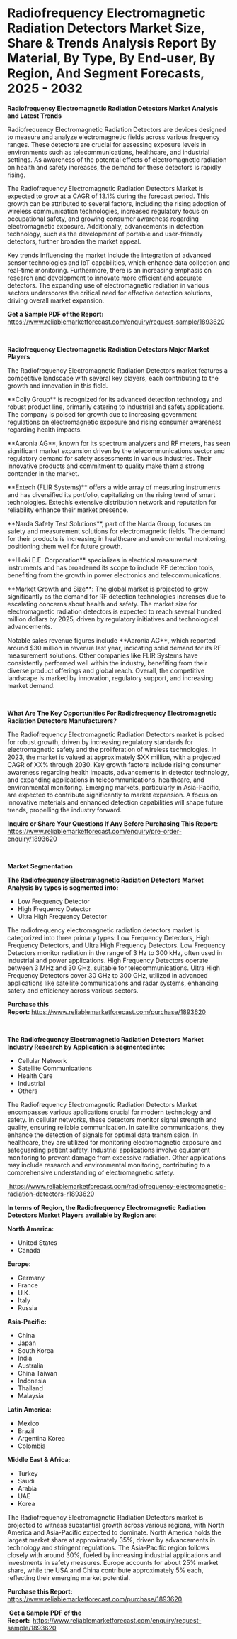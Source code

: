 <p><h1>Radiofrequency Electromagnetic Radiation Detectors Market Size, Share & Trends Analysis Report By Material, By Type, By End-user, By Region, And Segment Forecasts, 2025 - 2032</h1></p><p><strong>Radiofrequency Electromagnetic Radiation Detectors Market Analysis and Latest Trends</strong></p>
<p><p>Radiofrequency Electromagnetic Radiation Detectors are devices designed to measure and analyze electromagnetic fields across various frequency ranges. These detectors are crucial for assessing exposure levels in environments such as telecommunications, healthcare, and industrial settings. As awareness of the potential effects of electromagnetic radiation on health and safety increases, the demand for these detectors is rapidly rising.</p><p>The Radiofrequency Electromagnetic Radiation Detectors Market is expected to grow at a CAGR of 13.1% during the forecast period. This growth can be attributed to several factors, including the rising adoption of wireless communication technologies, increased regulatory focus on occupational safety, and growing consumer awareness regarding electromagnetic exposure. Additionally, advancements in detection technology, such as the development of portable and user-friendly detectors, further broaden the market appeal.</p><p>Key trends influencing the market include the integration of advanced sensor technologies and IoT capabilities, which enhance data collection and real-time monitoring. Furthermore, there is an increasing emphasis on research and development to innovate more efficient and accurate detectors. The expanding use of electromagnetic radiation in various sectors underscores the critical need for effective detection solutions, driving overall market expansion.</p></p>
<p><strong>Get a Sample PDF of the Report:&nbsp;</strong> <a href="https://www.reliablemarketforecast.com/enquiry/request-sample/1893620?utm_campaign=3442&utm_medium=2&utm_source=Github&utm_content=ia&utm_term=16042025&utm_id=radiofrequency-electromagnetic-radiation-detectors">https://www.reliablemarketforecast.com/enquiry/request-sample/1893620</a></p>
<p>&nbsp;</p>
<p><strong>Radiofrequency Electromagnetic Radiation Detectors Major Market Players</strong></p>
<p><p>The Radiofrequency Electromagnetic Radiation Detectors market features a competitive landscape with several key players, each contributing to the growth and innovation in this field.</p><p>**Coliy Group** is recognized for its advanced detection technology and robust product line, primarily catering to industrial and safety applications. The company is poised for growth due to increasing government regulations on electromagnetic exposure and rising consumer awareness regarding health impacts.</p><p>**Aaronia AG**, known for its spectrum analyzers and RF meters, has seen significant market expansion driven by the telecommunications sector and regulatory demand for safety assessments in various industries. Their innovative products and commitment to quality make them a strong contender in the market.</p><p>**Extech (FLIR Systems)** offers a wide array of measuring instruments and has diversified its portfolio, capitalizing on the rising trend of smart technologies. Extech’s extensive distribution network and reputation for reliability enhance their market presence.</p><p>**Narda Safety Test Solutions**, part of the Narda Group, focuses on safety and measurement solutions for electromagnetic fields. The demand for their products is increasing in healthcare and environmental monitoring, positioning them well for future growth.</p><p>**Hioki E.E. Corporation** specializes in electrical measurement instruments and has broadened its scope to include RF detection tools, benefiting from the growth in power electronics and telecommunications.</p><p>**Market Growth and Size**: The global market is projected to grow significantly as the demand for RF detection technologies increases due to escalating concerns about health and safety. The market size for electromagnetic radiation detectors is expected to reach several hundred million dollars by 2025, driven by regulatory initiatives and technological advancements.</p><p>Notable sales revenue figures include **Aaronia AG**, which reported around $30 million in revenue last year, indicating solid demand for its RF measurement solutions. Other companies like FLIR Systems have consistently performed well within the industry, benefiting from their diverse product offerings and global reach. Overall, the competitive landscape is marked by innovation, regulatory support, and increasing market demand.</p></p>
<p>&nbsp;</p>
<p><strong>What Are The Key Opportunities For Radiofrequency Electromagnetic Radiation Detectors Manufacturers?</strong></p>
<p><p>The Radiofrequency Electromagnetic Radiation Detectors market is poised for robust growth, driven by increasing regulatory standards for electromagnetic safety and the proliferation of wireless technologies. In 2023, the market is valued at approximately $XX million, with a projected CAGR of XX% through 2030. Key growth factors include rising consumer awareness regarding health impacts, advancements in detector technology, and expanding applications in telecommunications, healthcare, and environmental monitoring. Emerging markets, particularly in Asia-Pacific, are expected to contribute significantly to market expansion. A focus on innovative materials and enhanced detection capabilities will shape future trends, propelling the industry forward.</p></p>
<p><strong>Inquire or Share Your Questions If Any Before Purchasing This Report:</strong> <a href="https://www.reliablemarketforecast.com/enquiry/pre-order-enquiry/1893620?utm_campaign=3442&utm_medium=2&utm_source=Github&utm_content=ia&utm_term=16042025&utm_id=radiofrequency-electromagnetic-radiation-detectors">https://www.reliablemarketforecast.com/enquiry/pre-order-enquiry/1893620</a></p>
<p>&nbsp;</p>
<p><strong>Market Segmentation</strong></p>
<p><strong>The Radiofrequency Electromagnetic Radiation Detectors Market Analysis by types is segmented into:</strong></p>
<p><ul><li>Low Frequency Detector</li><li>High Frequency Detector</li><li>Ultra High Frequency Detector</li></ul></p>
<p><p>The radiofrequency electromagnetic radiation detectors market is categorized into three primary types: Low Frequency Detectors, High Frequency Detectors, and Ultra High Frequency Detectors. Low Frequency Detectors monitor radiation in the range of 3 Hz to 300 kHz, often used in industrial and power applications. High Frequency Detectors operate between 3 MHz and 30 GHz, suitable for telecommunications. Ultra High Frequency Detectors cover 30 GHz to 300 GHz, utilized in advanced applications like satellite communications and radar systems, enhancing safety and efficiency across various sectors.</p></p>
<p><strong>Purchase this Report:&nbsp;</strong><a href="https://www.reliablemarketforecast.com/purchase/1893620?utm_campaign=3442&utm_medium=2&utm_source=Github&utm_content=ia&utm_term=16042025&utm_id=radiofrequency-electromagnetic-radiation-detectors">https://www.reliablemarketforecast.com/purchase/1893620</a></p>
<p>&nbsp;</p>
<p><strong>The Radiofrequency Electromagnetic Radiation Detectors Market Industry Research by Application is segmented into:</strong></p>
<p><ul><li>Cellular Network</li><li>Satellite Communications</li><li>Health Care</li><li>Industrial</li><li>Others</li></ul></p>
<p><p>The Radiofrequency Electromagnetic Radiation Detectors Market encompasses various applications crucial for modern technology and safety. In cellular networks, these detectors monitor signal strength and quality, ensuring reliable communication. In satellite communications, they enhance the detection of signals for optimal data transmission. In healthcare, they are utilized for monitoring electromagnetic exposure and safeguarding patient safety. Industrial applications involve equipment monitoring to prevent damage from excessive radiation. Other applications may include research and environmental monitoring, contributing to a comprehensive understanding of electromagnetic safety.</p></p>
<p><a href="https://www.reliablemarketforecast.com/radiofrequency-electromagnetic-radiation-detectors-r1893620?utm_campaign=3442&utm_medium=2&utm_source=Github&utm_content=ia&utm_term=16042025&utm_id=radiofrequency-electromagnetic-radiation-detectors">&nbsp;https://www.reliablemarketforecast.com/radiofrequency-electromagnetic-radiation-detectors-r1893620</a></p>
<p><strong>In terms of Region, the Radiofrequency Electromagnetic Radiation Detectors Market Players available by Region are:</strong></p>
<p>
    <p> <strong> North America: </strong>
        <ul>
            <li>United States</li>
            <li>Canada</li>
        </ul>
        </p> 
    <p> <strong> Europe: </strong>
        <ul>
            <li>Germany</li>
            <li>France</li>
            <li>U.K.</li>
            <li>Italy</li>
            <li>Russia</li>
        </ul>
        </p> 
    <p> <strong> Asia-Pacific: </strong>
        <ul>
            <li>China</li>
            <li>Japan</li>
            <li>South Korea</li>
            <li>India</li>
            <li>Australia</li>
            <li>China Taiwan</li>
            <li>Indonesia</li>
            <li>Thailand</li>
            <li>Malaysia</li>
        </ul>
        </p> 
    <p> <strong> Latin America: </strong>
        <ul>
            <li>Mexico</li>
            <li>Brazil</li>
            <li>Argentina Korea</li>
            <li>Colombia</li>
        </ul>
        </p> 
    <p> <strong> Middle East & Africa: </strong>
        <ul>
            <li>Turkey</li>
            <li>Saudi</li>
            <li>Arabia</li>
            <li>UAE</li>
            <li>Korea</li>
        </ul>
    </p>
    </p>
<p><p>The Radiofrequency Electromagnetic Radiation Detectors market is projected to witness substantial growth across various regions, with North America and Asia-Pacific expected to dominate. North America holds the largest market share at approximately 35%, driven by advancements in technology and stringent regulations. The Asia-Pacific region follows closely with around 30%, fueled by increasing industrial applications and investments in safety measures. Europe accounts for about 25% market share, while the USA and China contribute approximately 5% each, reflecting their emerging market potential.</p></p>
<p><strong>Purchase this Report: </strong><a href="https://www.reliablemarketforecast.com/purchase/1893620?utm_campaign=3442&utm_medium=2&utm_source=Github&utm_content=ia&utm_term=16042025&utm_id=radiofrequency-electromagnetic-radiation-detectors">https://www.reliablemarketforecast.com/purchase/1893620</a></p>
<p>&nbsp;<strong>Get a Sample PDF of the Report:&nbsp;&nbsp;</strong><a href="https://www.reliablemarketforecast.com/enquiry/request-sample/1893620?utm_campaign=3442&utm_medium=2&utm_source=Github&utm_content=ia&utm_term=16042025&utm_id=radiofrequency-electromagnetic-radiation-detectors">https://www.reliablemarketforecast.com/enquiry/request-sample/1893620</a></p>
<p><strong></strong></p>
<p><p></p><p></p><p></p></p>
